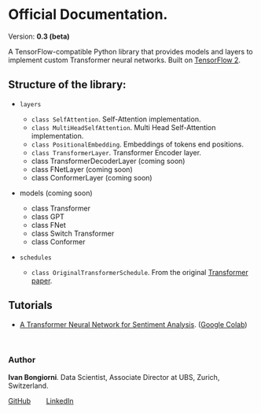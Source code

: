 
# Official Documentation.
Version: **0.3 (beta)**

A TensorFlow-compatible Python library that provides models and layers to implement custom Transformer neural networks. Built on [TensorFlow 2](https://www.tensorflow.org/api_docs/python/tf).

## Structure of the library:

- `layers`
  - `class SelfAttention`. Self-Attention implementation.
  - `class MultiHeadSelfAttention`. Multi Head Self-Attention implementation.
  - `class PositionalEmbedding`. Embeddings of tokens end positions.
  - `class TransformerLayer`. Transformer Encoder layer.
  - class TransformerDecoderLayer (coming soon)
  - class FNetLayer (coming soon)
  - class ConformerLayer (coming soon)

- models (coming soon)
  - class Transformer
  - class GPT
  - class FNet
  - class Switch Transformer
  - class Conformer

- `schedules`
  - `class OriginalTransformerSchedule`. From the original [Transformer paper](https://arxiv.org/abs/1706.03762).

## Tutorials
- [A Transformer Neural Network for Sentiment Analysis](https://ivanbongiorni.github.io/maximal/docs/tutorials/sentiment_analysis.html). ([Google Colab](https://colab.research.google.com/drive/1j0vDhAZX7Ni_sdCDb0C1veMtW3FEXlRD?usp=sharing))

<br>

### Author
**Ivan Bongiorni**. Data Scientist, Associate Director at UBS, Zurich, Switzerland.

[GitHub](https://github.com/IvanBongiorni)
  &nbsp;&nbsp;&nbsp;&nbsp;&nbsp;&nbsp;
[LinkedIn](https://www.linkedin.com/in/ivan-bongiorni-b8a583164/)

